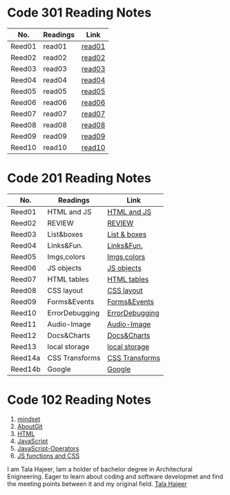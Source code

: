 # Code 301 Reading Notes

|   No.   |   Readings   |            Link            |
|   ---   |      ---     |              ---           |
| Reed01  |    read01    |   [read01](301/read01.md)  |   
| Reed02  |    read02    |   [read02](301/read02.md)  | 
| Reed03  |    read03    |   [read03](301/read03.md)  |
| Reed04  |    read04    |   [read04](301/read04.md)  | 
| Reed05  |    read05    |   [read05](301/read05.md)  |
| Reed06  |    read06    |   [read06](301/read06.md)  |
| Reed07  |    read07    |   [read07](301/read07.md)  |
| Reed08  |    read08    |   [read08](301/read08.md)  |
| Reed09  |    read09    |   [read09](301/read09.md)  |
| Reed10  |    read10    |   [read10](301/read10.md)  |



# Code 201 Reading Notes

|   No.   |   Readings   |            Link            |
|   ---   |      ---     |              ---           |
| Reed01  |  HTML and JS | [HTML and JS](201/read01)  |   
| Reed02  |    REVIEW    |     [REVIEW](201/read02)   |   
| Reed03  |  List&boxes  | [List & boxes](201/read03) |   
| Reed04  |  Links&Fun.  |  [Links&Fun.](201/read04)  |  
| Reed05  | Imgs,colors  |  [Imgs,colors](201/read05) |  
| Reed06  |  JS objects  |  [JS objects](201/read06)  |  
| Reed07  | HTML tables  | [HTML tables](201/read07)  |  
| Reed08  |  CSS layout  | [CSS layout ](201/read08)  |  
| Reed09  | Forms&Events |[Forms&Events](201/read09)  | 
| Reed10  |ErrorDebugging|[ErrorDebugging](201/read10)|   
| Reed11  | Audio-Image  |  [Audio-Image](201/read11) |  
| Reed12  |  Docs&Charts | [Docs&Charts](201/read12)  |  
| Reed13  |local storage |[local storage](201/read13) |  
| Reed14a |CSS Transforms|[CSS Transforms](201/read14)| 
| Reed14b |    Google     |   [Google ](201/read15)   |  


# Code 102 Reading Notes
1. [mindset](102/read01a)
2. [AboutGit](102/read02b)
3. [HTML](102/read03a)
4. [JavaScript](102/read04a)
5. [JavaScript-Operators](102/read05a)
6. [JS functions and CSS](102/read06a)


I am Tala Hajeer, Iam a holder of bachelor degree in Architectural Enigneering. Eager to learn about coding and software developmet and find the meeting points between it and my original field.
[Tala Hajeer](https://github.com/talahajeer) 
